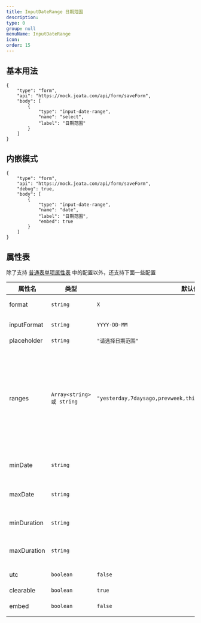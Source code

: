 ```yaml
---
title: InputDateRange 日期范围
description:
type: 0
group: null
menuName: InputDateRange
icon:
order: 15
---
```


## 基本用法

```schema: scope="body"
{
    "type": "form",
    "api": "https://mock.jeata.com/api/form/saveForm",
    "body": [
        {
            "type": "input-date-range",
            "name": "select",
            "label": "日期范围"
        }
    ]
}
```

## 内嵌模式

```schema: scope="body"
{
    "type": "form",
    "api": "https://mock.jeata.com/api/form/saveForm",
    "debug": true,
    "body": [
        {
            "type": "input-date-range",
            "name": "date",
            "label": "日期范围",
            "embed": true
        }
    ]
}
```

## 属性表

除了支持 [普通表单项属性表](./formitem#%E5%B1%9E%E6%80%A7%E8%A1%A8) 中的配置以外，还支持下面一些配置

| 属性名      | 类型                      | 默认值                                                          | 说明                                                                                                                                      |
| ----------- | ------------------------- | --------------------------------------------------------------- | ----------------------------------------------------------------------------------------------------------------------------------------- |
| format      | `string`                  | `X`                                                             | [日期选择器值格式](./date#%E5%80%BC%E6%A0%BC%E5%BC%8F)                                                                                    |
| inputFormat | `string`                  | `YYYY-DD-MM`                                                    | [日期选择器显示格式](./date#%E6%98%BE%E7%A4%BA%E6%A0%BC%E5%BC%8F)                                                                         |
| placeholder | `string`                  | `"请选择日期范围"`                                              | 占位文本                                                                                                                                  |
| ranges      | `Array<string> 或 string` | `"yesterday,7daysago,prevweek,thismonth,prevmonth,prevquarter"` | 日期范围快捷键，可选：today, yesterday, 1dayago, 7daysago, 30daysago, 90daysago, prevweek, thismonth, thisquarter, prevmonth, prevquarter |
| minDate     | `string`                  |                                                                 | 限制最小日期，用法同 [限制范围](./date#%E9%99%90%E5%88%B6%E8%8C%83%E5%9B%B4)                                                              |
| maxDate     | `string`                  |                                                                 | 限制最大日期，用法同 [限制范围](./date#%E9%99%90%E5%88%B6%E8%8C%83%E5%9B%B4)                                                              |
| minDuration | `string`                  |                                                                 | 限制最小跨度，如： 2days                                                                                                                  |
| maxDuration | `string`                  |                                                                 | 限制最大跨度，如：1year                                                                                                                   |
| utc         | `boolean`                 | `false`                                                         | [保存 UTC 值](./date#utc)                                                                                                                 |
| clearable   | `boolean`                 | `true`                                                          | 是否可清除                                                                                                                                |
| embed       | `boolean`                 | `false`                                                         | 是否内联模式                                                                                                                              |
